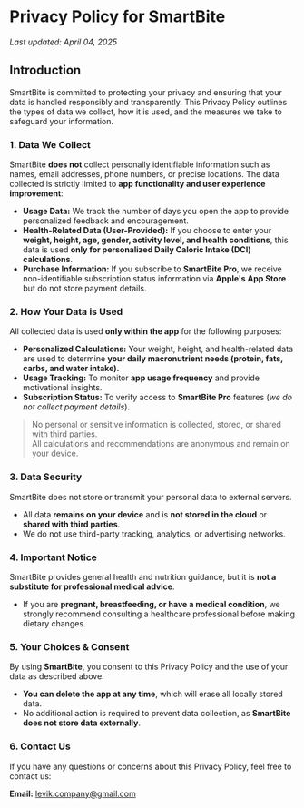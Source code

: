 # Privacy Policy for SmartBite  
_Last updated: April 04, 2025_

## Introduction  
SmartBite is committed to protecting your privacy and ensuring that your data is handled responsibly and transparently. This Privacy Policy outlines the types of data we collect, how it is used, and the measures we take to safeguard your information.

### 1. Data We Collect
SmartBite **does not** collect personally identifiable information such as names, email addresses, phone numbers, or precise locations. The data collected is strictly limited to **app functionality and user experience improvement**:

- **Usage Data:** We track the number of days you open the app to provide personalized feedback and encouragement.
- **Health-Related Data (User-Provided):** If you choose to enter your **weight, height, age, gender, activity level, and health conditions**, this data is used **only for personalized Daily Caloric Intake (DCI) calculations**.  
- **Purchase Information:** If you subscribe to **SmartBite Pro**, we receive non-identifiable subscription status information via **Apple's App Store** but do not store payment details.  


### 2. How Your Data is Used  
All collected data is used **only within the app** for the following purposes:

- **Personalized Calculations:** Your weight, height, and health-related data are used to determine **your daily macronutrient needs (protein, fats, carbs, and water intake).**
- **Usage Tracking:** To monitor **app usage frequency** and provide motivational insights.
- **Subscription Status:** To verify access to **SmartBite Pro** features (_we do not collect payment details_).

> No personal or sensitive information is collected, stored, or shared with third parties.  
> All calculations and recommendations are anonymous and remain on your device.


### 3. Data Security  
SmartBite does not store or transmit your personal data to external servers.  

- All data **remains on your device** and is **not stored in the cloud** or **shared with third parties**.  
- We do not use third-party tracking, analytics, or advertising networks.


### 4. Important Notice  
SmartBite provides general health and nutrition guidance, but it is **not a substitute for professional medical advice**.  

- If you are **pregnant, breastfeeding, or have a medical condition**, we strongly recommend consulting a healthcare professional before making dietary changes.  


### 5. Your Choices & Consent  
By using **SmartBite**, you consent to this Privacy Policy and the use of your data as described above.  

- **You can delete the app at any time**, which will erase all locally stored data.  
- No additional action is required to prevent data collection, as **SmartBite does not store data externally**.  


### 6. Contact Us  
If you have any questions or concerns about this Privacy Policy, feel free to contact us:  

**Email:** [levik.company@gmail.com](mailto:levik.company@gmail.com)
